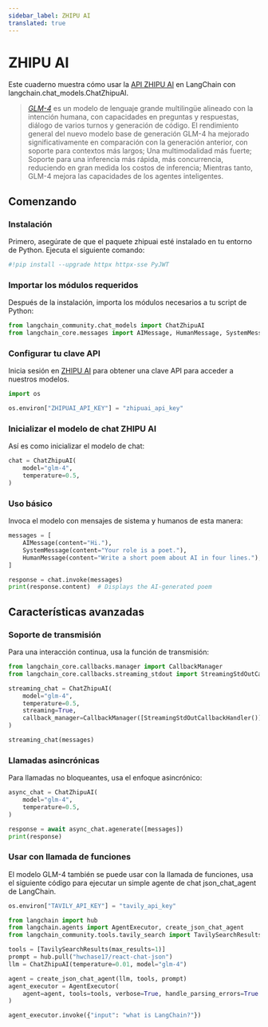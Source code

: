 ```yaml
---
sidebar_label: ZHIPU AI
translated: true
---
```


# ZHIPU AI

Este cuaderno muestra cómo usar la [API ZHIPU AI](https://open.bigmodel.cn/dev/api) en LangChain con langchain.chat_models.ChatZhipuAI.

>[*GLM-4*](https://open.bigmodel.cn/) es un modelo de lenguaje grande multilingüe alineado con la intención humana, con capacidades en preguntas y respuestas, diálogo de varios turnos y generación de código. El rendimiento general del nuevo modelo base de generación GLM-4 ha mejorado significativamente en comparación con la generación anterior, con soporte para contextos más largos; Una multimodalidad más fuerte; Soporte para una inferencia más rápida, más concurrencia, reduciendo en gran medida los costos de inferencia; Mientras tanto, GLM-4 mejora las capacidades de los agentes inteligentes.

## Comenzando

### Instalación

Primero, asegúrate de que el paquete zhipuai esté instalado en tu entorno de Python. Ejecuta el siguiente comando:

```python
#!pip install --upgrade httpx httpx-sse PyJWT
```

### Importar los módulos requeridos

Después de la instalación, importa los módulos necesarios a tu script de Python:

```python
from langchain_community.chat_models import ChatZhipuAI
from langchain_core.messages import AIMessage, HumanMessage, SystemMessage
```

### Configurar tu clave API

Inicia sesión en [ZHIPU AI](https://open.bigmodel.cn/login?redirect=%2Fusercenter%2Fapikeys) para obtener una clave API para acceder a nuestros modelos.

```python
import os

os.environ["ZHIPUAI_API_KEY"] = "zhipuai_api_key"
```

### Inicializar el modelo de chat ZHIPU AI

Así es como inicializar el modelo de chat:

```python
chat = ChatZhipuAI(
    model="glm-4",
    temperature=0.5,
)
```

### Uso básico

Invoca el modelo con mensajes de sistema y humanos de esta manera:

```python
messages = [
    AIMessage(content="Hi."),
    SystemMessage(content="Your role is a poet."),
    HumanMessage(content="Write a short poem about AI in four lines."),
]
```

```python
response = chat.invoke(messages)
print(response.content)  # Displays the AI-generated poem
```

## Características avanzadas

### Soporte de transmisión

Para una interacción continua, usa la función de transmisión:

```python
from langchain_core.callbacks.manager import CallbackManager
from langchain_core.callbacks.streaming_stdout import StreamingStdOutCallbackHandler
```

```python
streaming_chat = ChatZhipuAI(
    model="glm-4",
    temperature=0.5,
    streaming=True,
    callback_manager=CallbackManager([StreamingStdOutCallbackHandler()]),
)
```

```python
streaming_chat(messages)
```

### Llamadas asincrónicas

Para llamadas no bloqueantes, usa el enfoque asincrónico:

```python
async_chat = ChatZhipuAI(
    model="glm-4",
    temperature=0.5,
)
```

```python
response = await async_chat.agenerate([messages])
print(response)
```

### Usar con llamada de funciones

El modelo GLM-4 también se puede usar con la llamada de funciones, usa el siguiente código para ejecutar un simple agente de chat json_chat_agent de LangChain.

```python
os.environ["TAVILY_API_KEY"] = "tavily_api_key"
```

```python
from langchain import hub
from langchain.agents import AgentExecutor, create_json_chat_agent
from langchain_community.tools.tavily_search import TavilySearchResults

tools = [TavilySearchResults(max_results=1)]
prompt = hub.pull("hwchase17/react-chat-json")
llm = ChatZhipuAI(temperature=0.01, model="glm-4")

agent = create_json_chat_agent(llm, tools, prompt)
agent_executor = AgentExecutor(
    agent=agent, tools=tools, verbose=True, handle_parsing_errors=True
)
```

```python
agent_executor.invoke({"input": "what is LangChain?"})
```
